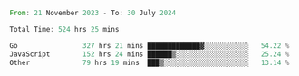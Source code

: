 <!--START_SECTION:waka-->

```rust
From: 21 November 2023 - To: 30 July 2024

Total Time: 524 hrs 25 mins

Go                327 hrs 21 mins █████████████▓░░░░░░░░░░░   54.22 %
JavaScript        152 hrs 24 mins ██████▒░░░░░░░░░░░░░░░░░░   25.24 %
Other             79 hrs 19 mins  ███▒░░░░░░░░░░░░░░░░░░░░░   13.14 %
```

<!--END_SECTION:waka-->
